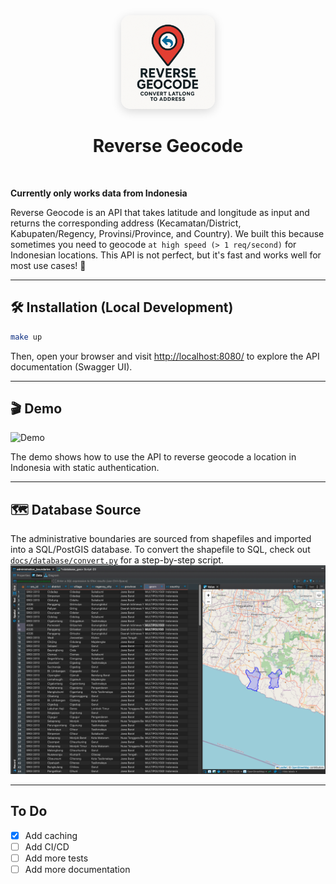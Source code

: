 <div align="center">
<!-- image logo -->
<img src="assets/logo-white.png" alt="Reverse Geocode Logo" width="150" style="border-radius: 10%; box-shadow: 0 4px 16px rgba(0,0,0,0.15);" />

# Reverse Geocode

<br>
</div>

**Currently only works data from Indonesia**

Reverse Geocode is an API that takes latitude and longitude as input and returns the corresponding address (Kecamatan/District, Kabupaten/Regency, Provinsi/Province, and Country).
We built this because sometimes you need to geocode `at high speed (> 1 req/second)` for Indonesian locations.
This API is not perfect, but it's fast and works well for most use cases! 🚀

---

## 🛠️ Installation (Local Development)

```bash
make up
```
Then, open your browser and visit [http://localhost:8080/](http://localhost:8080/) to explore the API documentation (Swagger UI).

---

## 🎬 Demo

![Demo](./assets/demo.gif)

The demo shows how to use the API to reverse geocode a location in Indonesia with static authentication.

---

## 🗺️ Database Source

The administrative boundaries are sourced from shapefiles and imported into a SQL/PostGIS database.
To convert the shapefile to SQL, check out [`docs/database/convert.py`](docs/database/convert.py) for a step-by-step script.
![Database](./assets/database.png)

---

## To Do

- [x] Add caching
- [ ] Add CI/CD
- [ ] Add more tests
- [ ] Add more documentation
